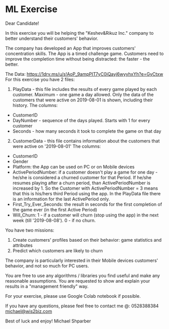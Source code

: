 # ML Exercise
Dear Candidate!

In this exercise you will be helping the "Keshev&Rikuz Inc." company to better understand their customers' behavior.

The company has developed an App that improves customers' concentration skills. The App is a timed challenge game.
Customers need to improve the completion time without being distracted: the faster - the better.

The Data:
https://1drv.ms/u/s!AoP_9ampPIT7yC0iQayj6wyyhxYh?e=GyCtxw
For this exercise you have 2 files:
1. PlayData - this file includes the results of every game played by each customer. Maximum - one game a day allowed.
Only the data of the customers that were active on 2019-08-01 is shown, including their history.
The columns:
 - CustomerID
 - DayNumber - sequence of the days played. Starts with 1 for every customer
 - Seconds - how many seconds it took to complete the game on that day
2. CustomerData - this file contains information about the customers that were active on '2019-08-01'
The columns:
 - CustomerID
 - Gender
 - Platform: the App can be used on PC or on Mobile devices
 - ActivePeriodNumber: if a customer doesn't play a game for one day - he/she is considered a churned customer for that Period.
   If he/she resumes playing after a churn period, than ActivePeriodNumber is increased by 1.
   So the Customer with ActivePeriodNumber = 3 means that this is his/hers third Period using the app.
   In the PlayData file there is an information for the last ActivePeriod only.
 - First_Try_Ever_Seconds: the result in seconds for the first completion of the game ever (in the first Active Period)
 - Will_Churn: 1 - if a customer will churn (stop using the app) in the next week (till '2019-08-08'). 0 - if no churn.

You have two missions:
1. Create customers' profiles based on their behavior: game statistics and attributes
2. Predict which customers are likely to churn

The company is particularly interested in their Mobile devices customers' behavior, and not so much for PC users.

You are free to use any algorithms / libraries you find useful and make any reasonable assumptions.
You are requested to show and explain your results in a "management friendly" way.

For your exercise, please use Google Colab notebook if possible.

If you have any questions, please feel free to contact me @:
0528388384
michael@wis2biz.com

Best of luck and enjoy!
Michael Shparber
